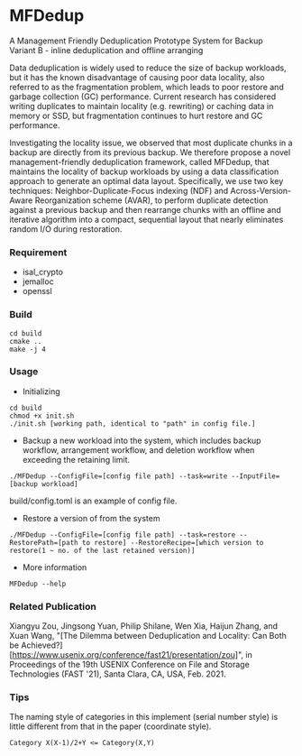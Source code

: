 # MFDedup
A Management Friendly Deduplication Prototype System for Backup    
Variant B - inline deduplication and offline arranging

Data deduplication is widely used to reduce the size of backup workloads, but it has the known disadvantage of causing poor data locality, also referred to as the fragmentation problem, which leads to poor restore and garbage collection (GC) performance. Current research has considered writing  duplicates to maintain locality (e.g. rewriting) or caching data in memory or SSD, but fragmentation continues to hurt restore and GC performance.  

Investigating the locality issue, we observed that most duplicate chunks in a backup are directly from its previous backup. We therefore propose a novel management-friendly deduplication framework, called MFDedup, that maintains the locality of backup workloads by using a data classification approach to generate an optimal data layout. Specifically, we use two key techniques: Neighbor-Duplicate-Focus indexing (NDF) and Across-Version-Aware Reorganization scheme (AVAR), to perform duplicate detection against a previous backup and then rearrange chunks with an offline and iterative algorithm into a compact, sequential layout that nearly eliminates random I/O during restoration.

### Requirement
+ isal_crypto
+ jemalloc
+ openssl

### Build
```
cd build
cmake ..
make -j 4
``` 

### Usage

+ Initializing
```
cd build
chmod +x init.sh
./init.sh [working path, identical to "path" in config file.]
```

+ Backup a new workload into the system, which includes backup workflow, arrangement workflow, and deletion workflow when exceeding the retaining limit.
```
./MFDedup --ConfigFile=[config file path] --task=write --InputFile=[backup workload]
```
build/config.toml is an example of config file.
     
+ Restore a version of from the system
```
./MFDedup --ConfigFile=[config file path] --task=restore --RestorePath=[path to restore] --RestoreRecipe=[which version to restore(1 ~ no. of the last retained version)]
```  

+ More information
```
MFDedup --help
```

### Related Publication
Xiangyu Zou, Jingsong Yuan, Philip Shilane, Wen Xia, Haijun Zhang, and Xuan Wang, 
"[The Dilemma between Deduplication and Locality: Can Both be Achieved?][https://www.usenix.org/conference/fast21/presentation/zou]", 
in Proceedings of the 19th USENIX Conference on File and Storage Technologies (FAST '21), Santa Clara, CA, USA, Feb. 2021.

### Tips
The naming style of categories in this implement (serial number style) is little different from that in the paper (coordinate style).
```
Category X(X-1)/2+Y <= Category(X,Y)
```
